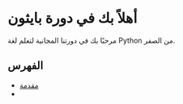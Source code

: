 # أهلاً بك في دورة بايثون

مرحبًا بك في دورتنا المجانية لتعلم لغة Python من الصفر.

## الفهرس

- [مقدمة](MyPython/MyPython-1.md)
-
